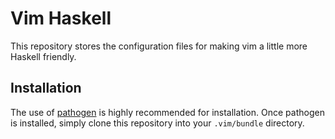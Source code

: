 Vim Haskell
===========

This repository stores the configuration files for making vim a little more
Haskell friendly.

Installation
------------

The use of [pathogen](http://github.com/tpope/vim-pathogen/) is highly
recommended for installation. Once pathogen is installed, simply clone
this repository into your `.vim/bundle` directory.

